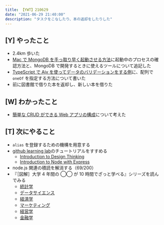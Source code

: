 ```yaml
---
title: 【YWT】210629
date: "2021-06-29 21:40:00"
description: "タスクをこなしたり、本の返却をしたりした"
---
```


## [Y] やったこと

- 2.4km 歩いた
- [Mac で MongoDB を手っ取り早く起動させる方法](https://gist.github.com/LeeDDHH/e95d67ecf5a14cd71ab6549ca374c8f0)に起動中のプロセスの確認方法と、MongoDB で開発するときに使えるツールについて追記した
- [TypeScript で Ajv を使ってデータのバリデーションをする例](https://gist.github.com/LeeDDHH/b9625f0b4b2743c6ac424c60098530ef)に、配列で `oneOf` を指定する方法について書いた
- 前に図書館で借りた本を返却し、新しい本を借りた

## [W] わかったこと

- [簡単な CRUD ができる Web アプリの構成](https://twitter.com/camomile_cafe/status/1409666436658733063)について考えた

## [T] 次にやること

- `alias` を登録するための機構を用意する
- [github learning lab](https://lab.github.com/githubtraining)のチュートリアルをすすめる
  - [Introduction to Design Thinking](https://lab.github.com/githubtraining/introduction-to-design-thinking)
  - [Introduction to Node with Express](https://lab.github.com/everydeveloper/introduction-to-node-with-express)
- node.js 関連の積読を解消する（69/200）
- 『［図解］大学 4 年間の ◯◯ が 10 時間でざっと学べる』シリーズを読んでみる
  - [統計学](https://www.amazon.co.jp/dp/B07PXB4NN9)
  - [データサイエンス](https://www.amazon.co.jp/dp/B07XNW3TQM)
  - [経済学](https://www.amazon.co.jp/dp/B01KNLFHH6)
  - [マーケティング](https://www.amazon.co.jp/dp/B07BNC2SV3)
  - [経営学](https://www.amazon.co.jp/dp/B071SKDF3L)
  - [金融学](https://www.amazon.co.jp/dp/B07BB6Z7FW)

<!-- https://twitter.com/camomile_cafe/status/1409857930208301064?s=20 -->
